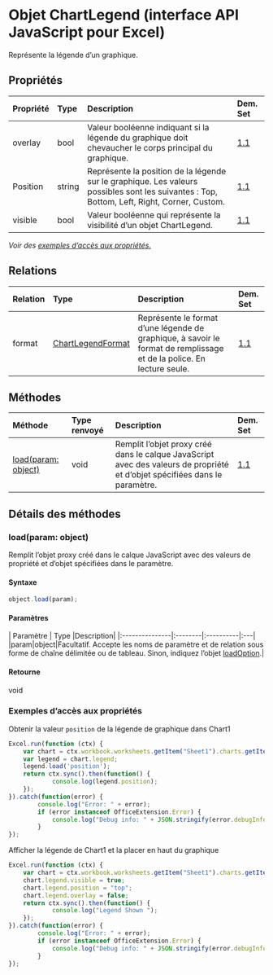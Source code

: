 # <a name="chartlegend-object-javascript-api-for-excel"></a>Objet ChartLegend (interface API JavaScript pour Excel)

Représente la légende d’un graphique.

## <a name="properties"></a>Propriétés

| Propriété     | Type   |Description| Dem. Set|
|:---------------|:--------|:----------|:----|
|overlay|bool|Valeur booléenne indiquant si la légende du graphique doit chevaucher le corps principal du graphique.|[1.1](../requirement-sets/excel-api-requirement-sets.md)|
|Position|string|Représente la position de la légende sur le graphique. Les valeurs possibles sont les suivantes : Top, Bottom, Left, Right, Corner, Custom.|[1.1](../requirement-sets/excel-api-requirement-sets.md)|
|visible|bool|Valeur booléenne qui représente la visibilité d’un objet ChartLegend.|[1.1](../requirement-sets/excel-api-requirement-sets.md)|

_Voir des [exemples d’accès aux propriétés.](#property-access-examples)_

## <a name="relationships"></a>Relations
| Relation | Type   |Description| Dem. Set|
|:---------------|:--------|:----------|:----|
|format|[ChartLegendFormat](chartlegendformat.md)|Représente le format d’une légende de graphique, à savoir le format de remplissage et de la police. En lecture seule.|[1.1](../requirement-sets/excel-api-requirement-sets.md)|

## <a name="methods"></a>Méthodes

| Méthode           | Type renvoyé    |Description| Dem. Set|
|:---------------|:--------|:----------|:----|
|[load(param: object)](#loadparam-object)|void|Remplit l’objet proxy créé dans le calque JavaScript avec des valeurs de propriété et d’objet spécifiées dans le paramètre.|[1.1](../requirement-sets/excel-api-requirement-sets.md)|

## <a name="method-details"></a>Détails des méthodes


### <a name="loadparam-object"></a>load(param: object)
Remplit l’objet proxy créé dans le calque JavaScript avec des valeurs de propriété et d’objet spécifiées dans le paramètre.

#### <a name="syntax"></a>Syntaxe
```js
object.load(param);
```

#### <a name="parameters"></a>Paramètres
| Paramètre    | Type   |Description|
|:---------------|:--------|:----------|:---|
|param|object|Facultatif. Accepte les noms de paramètre et de relation sous forme de chaîne délimitée ou de tableau. Sinon, indiquez l’objet [loadOption](loadoption.md).|

#### <a name="returns"></a>Retourne
void
### <a name="property-access-examples"></a>Exemples d’accès aux propriétés

Obtenir la valeur `position` de la légende de graphique dans Chart1

```js
Excel.run(function (ctx) { 
    var chart = ctx.workbook.worksheets.getItem("Sheet1").charts.getItem("Chart1"); 
    var legend = chart.legend;
    legend.load('position');
    return ctx.sync().then(function() {
            console.log(legend.position);
    });
}).catch(function(error) {
        console.log("Error: " + error);
        if (error instanceof OfficeExtension.Error) {
            console.log("Debug info: " + JSON.stringify(error.debugInfo));
        }
});
```

Afficher la légende de Chart1 et la placer en haut du graphique

```js
Excel.run(function (ctx) { 
    var chart = ctx.workbook.worksheets.getItem("Sheet1").charts.getItem("Chart1"); 
    chart.legend.visible = true;
    chart.legend.position = "top"; 
    chart.legend.overlay = false; 
    return ctx.sync().then(function() {
            console.log("Legend Shown ");
    });
}).catch(function(error) {
        console.log("Error: " + error);
        if (error instanceof OfficeExtension.Error) {
            console.log("Debug info: " + JSON.stringify(error.debugInfo));
        }
});
``` 
